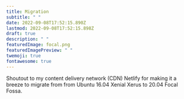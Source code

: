 ```yaml
---
title: Migration
subtitle: " "
date: 2022-09-08T17:52:15.890Z
lastmod: 2022-09-08T17:52:15.898Z
draft: true
description: " "
featuredImage: focal.png
featuredImagePreview: " "
twemoji: true
fontawesome: true
---
```

S﻿houtout to my content delivery network (CDN) Netlify for making it a breeze to migrate from from Ubuntu 16.04 Xenial Xerus to 20.04 Focal Fossa.